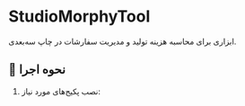 # StudioMorphyTool
ابزاری برای محاسبه هزینه تولید و مدیریت سفارشات در چاپ سه‌بعدی.

## 🚀 نحوه اجرا
1. نصب پکیج‌های مورد نیاز:
